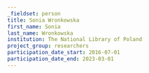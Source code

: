 ```yaml
---
_fieldset: person
title: Sonia Wronkowska
first_name: Sonia
last_name: Wronkowska
institution: The National Library of Poland
project_group: researchers
participation_date_start: 2016-07-01
participation_date_end: 2023-03-01
---
```

